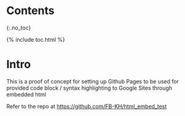 # Contents
{:.no_toc}

{% include toc.html %}

# Intro

This is a proof of concept for setting up Github Pages to be used for provided code block / syntax highlighting to Google Sites through embedded html

Refer to the repo at https://github.com/FB-KH/html_embed_test 

